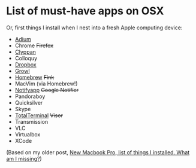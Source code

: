 # List of must-have apps on OSX

Or, first things I install when I nest into a fresh Apple computing device:

* [Adium](http://adium.im/)
* Chrome ~~Firefox~~
* [Clyppan](http://www.omh.cc/Clyppan-Clipboard-Manager-for-the-Mac/)
* Colloquy
* [Dropbox](http://dropbox.com/)
* [Growl](http://growl.info/)
* [Homebrew](http://mxcl.github.com/homebrew/) ~~Fink~~
* MacVim (via Homebrew!)
* [Notifyapp](http://vibealicious.com/apps/notify/) ~~Google Notifier~~
* Pandoraboy
* Quicksilver
* Skype
* [TotalTerminal](http://totalterminal.binaryage.com/) ~~Visor~~
* Transmission
* VLC
* Virtualbox
* XCode

(Based on my older post, [New Macbook Pro, list of things I installed. What am I missing?](http://shazow.posterous.com/new-macbook-pro-list-of-things-i-installed-wh))
